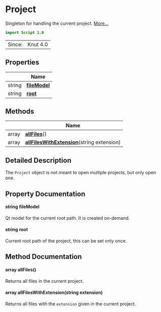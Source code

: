 # Project

Singleton for handling the current project. [More...](#detailed-description)

```qml
import Script 1.0
```

<table>
<tr><td>Since:</td><td>Knut 4.0</td></tr>
</table>

## Properties

| | Name |
|-|-|
|string|**[fileModel](#fileModel)**|
|string|**[root](#root)**|

## Methods

| | Name |
|-|-|
|array<string> |**[allFiles](#allFiles)**()|
|array<string> |**[allFilesWithExtension](#allFilesWithExtension)**(string extension)|

## Detailed Description

The `Project` object is not meant to open multiple projects, but only open one.

## Property Documentation

#### <a name="fileModel"></a>string **fileModel**

Qt model for the current root path. It is created on-demand.

#### <a name="root"></a>string **root**

Current root path of the project, this can be set only once.

## Method Documentation

#### <a name="allFiles"></a>array<string> **allFiles**()

Returns all files in the current project.

#### <a name="allFilesWithExtension"></a>array<string> **allFilesWithExtension**(string extension)

Returns all files with the `extension` given in the current project.
